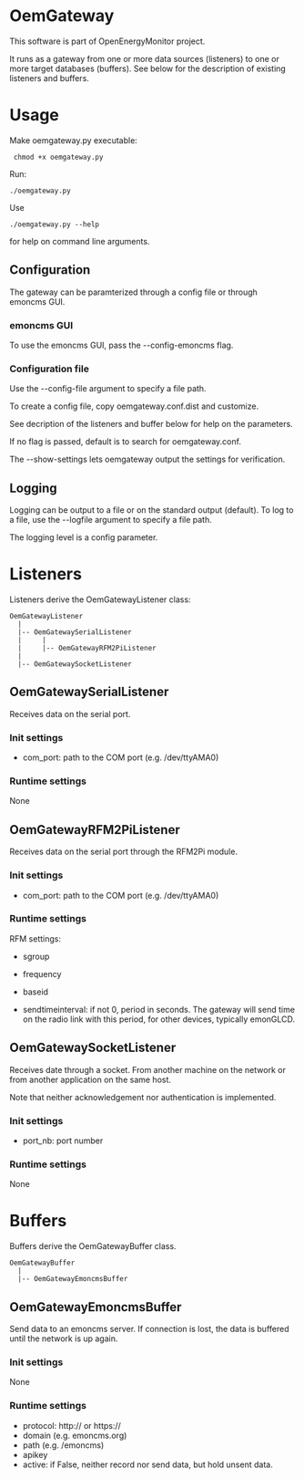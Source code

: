 OemGateway
==========

This software is part of OpenEnergyMonitor project.

It runs as a gateway from one or more data sources (listeners)
to one or more target databases (buffers). See below for the description
of existing listeners and buffers.

# Usage

Make oemgateway.py executable:

     chmod +x oemgateway.py

Run: 

    ./oemgateway.py

Use 

    ./oemgateway.py --help 

for help on command line arguments.

## Configuration

The gateway can be paramterized through a config file or through emoncms GUI.

### emoncms GUI

To use the emoncms GUI, pass the --config-emoncms flag.

### Configuration file

Use the --config-file argument to specify a file path.

To create a config file, copy oemgateway.conf.dist and customize.

See decription of the listeners and buffer below for help on the parameters.

If no flag is passed, default is to search for oemgateway.conf.

The --show-settings lets oemgateway output the settings for verification.

## Logging

Logging can be output to a file or on the standard output (default). 
To log to a file, use the --logfile argument to specify a file path.

The logging level is a config parameter.

# Listeners

Listeners derive the OemGatewayListener class:

    OemGatewayListener
      |
      |-- OemGatewaySerialListener
      |     |
      |     |-- OemGatewayRFM2PiListener
      |
      |-- OemGatewaySocketListener

## OemGatewaySerialListener 

Receives data on the serial port.

### Init settings

* com_port: path to the COM port (e.g. /dev/ttyAMA0)

### Runtime settings

None

## OemGatewayRFM2PiListener 

Receives data on the serial port through the RFM2Pi module.

### Init settings

* com_port: path to the COM port (e.g. /dev/ttyAMA0)

### Runtime settings

RFM settings:
* sgroup
* frequency
* baseid

* sendtimeinterval: if not 0, period in seconds. The gateway will send time 
on the radio link with this period, for other devices, typically emonGLCD.

## OemGatewaySocketListener

Receives date through a socket. From another machine on the network or from 
another application on the same host.

Note that neither acknowledgement nor authentication is implemented.

### Init settings

* port_nb: port number

### Runtime settings

None

# Buffers

Buffers derive the OemGatewayBuffer class.

    OemGatewayBuffer
      |
      |-- OemGatewayEmoncmsBuffer

## OemGatewayEmoncmsBuffer

Send data to an emoncms server. If connection is lost, the data is buffered
until the network is up again.

### Init settings

None

### Runtime settings

* protocol: http:// or https://
* domain (e.g. emoncms.org)
* path (e.g. /emoncms)
* apikey
* active: if False, neither record nor send data, but hold unsent data.

